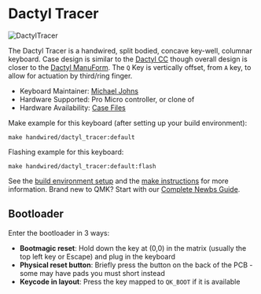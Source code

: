 # Dactyl Tracer

![DactylTracer](https://i.imgur.com/ReCBppEh.jpeg)

The Dactyl Tracer is a handwired, split bodied, concave key-well, columnar keyboard. Case design is similar to the [Dactyl CC](/keyboards/handwired/dactyl_cc) though overall design is closer to the [Dactyl ManuForm](/keyboards/handwired/dactyl_manuform/). The `Q` Key is vertically offset, from `A` key, to allow for actuation by third/ring finger.

* Keyboard Maintainer: [Michael Johns](https://github.com/mjohns)
* Hardware Supported: Pro Micro controller, or clone of
* Hardware Availability: [Case Files](https://github.com/mjohns/tracer)

Make example for this keyboard (after setting up your build environment):

    make handwired/dactyl_tracer:default

Flashing example for this keyboard:

    make handwired/dactyl_tracer:default:flash

See the [build environment setup](https://docs.qmk.fm/#/getting_started_build_tools) and the [make instructions](https://docs.qmk.fm/#/getting_started_make_guide) for more information. Brand new to QMK? Start with our [Complete Newbs Guide](https://docs.qmk.fm/#/newbs).

## Bootloader

Enter the bootloader in 3 ways:

* **Bootmagic reset**: Hold down the key at (0,0) in the matrix (usually the top left key or Escape) and plug in the keyboard
* **Physical reset button**: Briefly press the button on the back of the PCB - some may have pads you must short instead
* **Keycode in layout**: Press the key mapped to `QK_BOOT` if it is available
